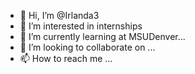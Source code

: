 - 👋 Hi, I’m @Irlanda3
- 👀 I’m interested in internships
- 🌱 I’m currently learning at MSUDenver...
- 💞️ I’m looking to collaborate on ...
- 📫 How to reach me ...

<!---
Irlanda3/Irlanda3 is a ✨ special ✨ repository because its `README.md` (this file) appears on your GitHub profile.
You can click the Preview link to take a look at your changes.
--->
